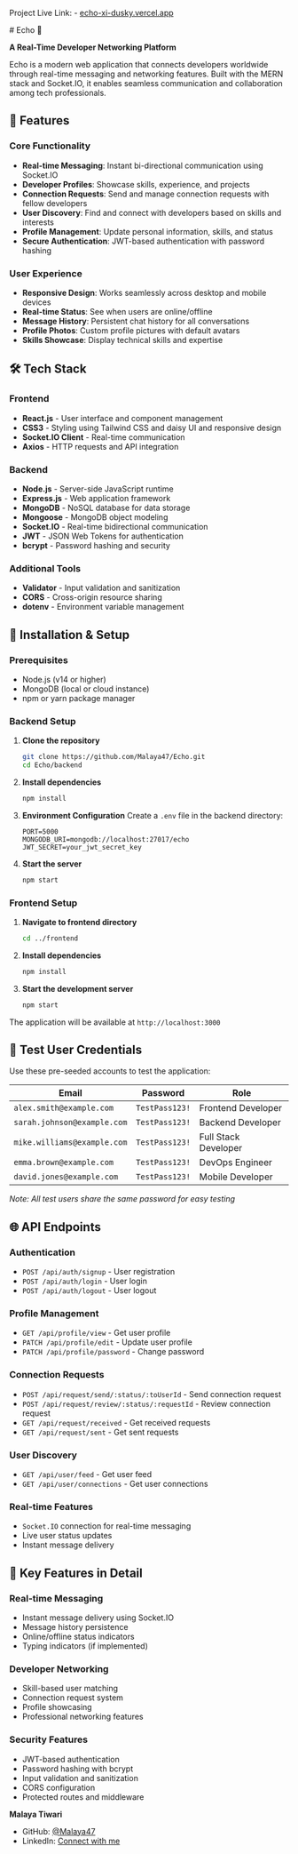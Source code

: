 <p>Project Live Link: -  <a href="echo-xi-dusky.vercel.app">echo-xi-dusky.vercel.app</a></p>
# Echo 🌟

**A Real-Time Developer Networking Platform**

Echo is a modern web application that connects developers worldwide through real-time messaging and networking features. Built with the MERN stack and Socket.IO, it enables seamless communication and collaboration among tech professionals.

## 🚀 Features

### Core Functionality
- **Real-time Messaging**: Instant bi-directional communication using Socket.IO
- **Developer Profiles**: Showcase skills, experience, and projects
- **Connection Requests**: Send and manage connection requests with fellow developers
- **User Discovery**: Find and connect with developers based on skills and interests
- **Profile Management**: Update personal information, skills, and status
- **Secure Authentication**: JWT-based authentication with password hashing

### User Experience
- **Responsive Design**: Works seamlessly across desktop and mobile devices
- **Real-time Status**: See when users are online/offline
- **Message History**: Persistent chat history for all conversations
- **Profile Photos**: Custom profile pictures with default avatars
- **Skills Showcase**: Display technical skills and expertise

## 🛠️ Tech Stack

### Frontend
- **React.js** - User interface and component management
- **CSS3** - Styling using Tailwind CSS and daisy UI and responsive design
- **Socket.IO Client** - Real-time communication
- **Axios** - HTTP requests and API integration

### Backend
- **Node.js** - Server-side JavaScript runtime
- **Express.js** - Web application framework
- **MongoDB** - NoSQL database for data storage
- **Mongoose** - MongoDB object modeling
- **Socket.IO** - Real-time bidirectional communication
- **JWT** - JSON Web Tokens for authentication
- **bcrypt** - Password hashing and security

### Additional Tools
- **Validator** - Input validation and sanitization
- **CORS** - Cross-origin resource sharing
- **dotenv** - Environment variable management

## 🔧 Installation & Setup

### Prerequisites
- Node.js (v14 or higher)
- MongoDB (local or cloud instance)
- npm or yarn package manager

### Backend Setup

1. **Clone the repository**
   ```bash
   git clone https://github.com/Malaya47/Echo.git
   cd Echo/backend
   ```

2. **Install dependencies**
   ```bash
   npm install
   ```

3. **Environment Configuration**
   Create a `.env` file in the backend directory:
   ```env
   PORT=5000
   MONGODB_URI=mongodb://localhost:27017/echo
   JWT_SECRET=your_jwt_secret_key
   ```

4. **Start the server**
   ```bash
   npm start
   ```

### Frontend Setup

1. **Navigate to frontend directory**
   ```bash
   cd ../frontend
   ```

2. **Install dependencies**
   ```bash
   npm install
   ```

3. **Start the development server**
   ```bash
   npm start
   ```

The application will be available at `http://localhost:3000`

## 🔐 Test User Credentials

Use these pre-seeded accounts to test the application:

| Email | Password | Role |
|-------|----------|------|
| `alex.smith@example.com` | `TestPass123!` | Frontend Developer |
| `sarah.johnson@example.com` | `TestPass123!` | Backend Developer |
| `mike.williams@example.com` | `TestPass123!` | Full Stack Developer |
| `emma.brown@example.com` | `TestPass123!` | DevOps Engineer |
| `david.jones@example.com` | `TestPass123!` | Mobile Developer |

*Note: All test users share the same password for easy testing*

## 🌐 API Endpoints

### Authentication
- `POST /api/auth/signup` - User registration
- `POST /api/auth/login` - User login
- `POST /api/auth/logout` - User logout

### Profile Management
- `GET /api/profile/view` - Get user profile
- `PATCH /api/profile/edit` - Update user profile
- `PATCH /api/profile/password` - Change password

### Connection Requests
- `POST /api/request/send/:status/:toUserId` - Send connection request
- `POST /api/request/review/:status/:requestId` - Review connection request
- `GET /api/request/received` - Get received requests
- `GET /api/request/sent` - Get sent requests

### User Discovery
- `GET /api/user/feed` - Get user feed
- `GET /api/user/connections` - Get user connections

### Real-time Features
- `Socket.IO` connection for real-time messaging
- Live user status updates
- Instant message delivery

## 🎯 Key Features in Detail

### Real-time Messaging
- Instant message delivery using Socket.IO
- Message history persistence
- Online/offline status indicators
- Typing indicators (if implemented)

### Developer Networking
- Skill-based user matching
- Connection request system
- Profile showcasing
- Professional networking features

### Security Features
- JWT-based authentication
- Password hashing with bcrypt
- Input validation and sanitization
- CORS configuration
- Protected routes and middleware


**Malaya Tiwari**
- GitHub: [@Malaya47](https://github.com/Malaya47)
- LinkedIn: [Connect with me](https://www.linkedin.com/in/malaya-tiwari-84a951189)

